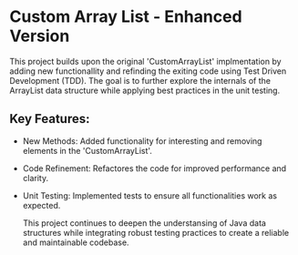 # Custom Array List - Enhanced Version 

This project builds upon the original 'CustomArrayList' implmentation by adding new functionallity and refinding the exiting
code using Test Driven Development (TDD). The goal is to further explore the internals of the ArrayList data structure while 
applying best practices in the unit testing. 

## Key Features: 

- New Methods: Added functionality for interesting and removing elements in the 'CustomArrayList'.
- Code Refinement: Refactores the code for improved performance and clarity.
- Unit Testing: Implemented tests to ensure all functionalities work as expected.

  This project continues to deepen the understansing of Java data structures while integrating robust testing practices to create
  a reliable and maintainable codebase. 
